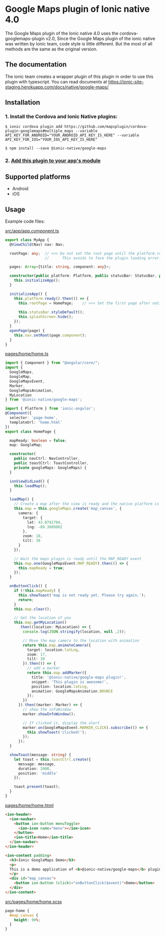 # Google Maps plugin of Ionic native 4.0

The Google Maps plugin of the Ionic native 4.0 uses the cordova-googlemaps-plugin v2.0,
Since the Google Maps plugin of the ionic native was written by Ionic team, code style is little different.
But the most of all methods are the same as the original version.

## The documentation

The ionic team creates a wrapper plugin of this plugin in order to use this plugin with typescript.
You can read documents at https://ionic-site-staging.herokuapp.com/docs/native/google-maps/

## Installation

### 1. Install the Cordova and Ionic Native plugins:

```
$ ionic cordova plugin add https://github.com/mapsplugin/cordova-plugin-googlemaps#multiple_maps --variable API_KEY_FOR_ANDROID="YOUR_ANDROID_API_KEY_IS_HERE" --variable API_KEY_FOR_IOS="YOUR_IOS_API_KEY_IS_HERE"

$ npm install --save @ionic-native/google-maps
```

### 2. [Add this plugin to your app's module](https://ionicframework.com/docs/native/#Add_Plugins_to_Your_App_Module)


## Supported platforms

- Android
- iOS

## Usage

Example code files: 

[src/app/app.component.ts](https://github.com/mapsplugin/ionic-googlemaps-quickdemo/blob/master/src/app/app.component.ts)

```TypeScript
export class MyApp {
  @ViewChild(Nav) nav: Nav;

  rootPage: any;  // <<< Do not set the root page until the platform.ready()
                  //      This avoids to face the plugin loading error.

  pages: Array<{title: string, component: any}>;

  constructor(public platform: Platform, public statusBar: StatusBar, public splashScreen: SplashScreen) {
    this.initializeApp();
  }

  initializeApp() {
    this.platform.ready().then(() => {
      this.rootPage = HomePage;    // <<< Set the first page after native side is ready.
      
      this.statusBar.styleDefault();
      this.splashScreen.hide();
    });
  }
  openPage(page) {
    this.nav.setRoot(page.component);
  }
}
```


[pages/home/home.ts](https://github.com/mapsplugin/ionic-googlemaps-quickdemo/blob/master/src/pages/home/home.ts)

```TypeScript
import { Component } from "@angular/core/";
import {
  GoogleMaps,
  GoogleMap,
  GoogleMapsEvent,
  Marker,
  GoogleMapsAnimation,
  MyLocation
} from '@ionic-native/google-maps';

import { Platform } from 'ionic-angular';
@Component({
  selector: 'page-home',
  templateUrl: 'home.html'
})
export class HomePage {

  mapReady: boolean = false;
  map: GoogleMap;

  constructor(
    public navCtrl: NavController,
    public toastCtrl: ToastController,
    private googleMaps: GoogleMaps) {
  }

  ionViewDidLoad() {
    this.loadMap();
  }

  loadMap() {
    // Create a map after the view is ready and the native platform is ready.
    this.map = this.googleMaps.create('map_canvas', {
      camera: {
        target: {
          lat: 43.0741704,
          lng: -89.3809802
        },
        zoom: 18,
        tilt: 30
      }
    });

    // Wait the maps plugin is ready until the MAP_READY event
    this.map.one(GoogleMapsEvent.MAP_READY).then(() => {
      this.mapReady = true;
    });
  }

  onButtonClick() {
    if (!this.mapReady) {
      this.showToast('map is not ready yet. Please try again.');
      return;
    }
    this.map.clear();

    // Get the location of you
    this.map.getMyLocation()
      .then((location: MyLocation) => {
        console.log(JSON.stringify(location, null ,2));

        // Move the map camera to the location with animation
        return this.map.animateCamera({
          target: location.latLng,
          zoom: 17,
          tilt: 30
        }).then(() => {
          // add a marker
          return this.map.addMarker({
            title: '@ionic-native/google-maps plugin!',
            snippet: 'This plugin is awesome!',
            position: location.latLng,
            animation: GoogleMapsAnimation.BOUNCE
          });
        })
      }).then((marker: Marker) => {
        // show the infoWindow
        marker.showInfoWindow();

        // If clicked it, display the alert
        marker.on(GoogleMapsEvent.MARKER_CLICK).subscribe(() => {
          this.showToast('clicked!');
        });
      });
  }

  showToast(message: string) {
    let toast = this.toastCtrl.create({
      message: message,
      duration: 2000,
      position: 'middle'
    });

    toast.present(toast);
  }
}
```

[pages/home/home.html](https://github.com/mapsplugin/ionic-googlemaps-quickdemo/blob/master/src/pages/home/home.html)

```html
<ion-header>
  <ion-navbar>
    <button ion-button menuToggle>
      <ion-icon name="menu"></ion-icon>
    </button>
    <ion-title>Home</ion-title>
  </ion-navbar>
</ion-header>

<ion-content padding>
  <h3>Ionic GoogleMaps Demo</h3>
  <p>
  This is a demo application of <b>@ionic-native/google-maps</b> plugin.
  </p>
  <div id="map_canvas">
    <button ion-button (click)="onButtonClick($event)">Demo</button>
  </div>
</ion-content>
```

[src/pages/home/home.scss](https://github.com/mapsplugin/ionic-googlemaps-quickdemo/blob/master/src/pages/home/home.scss)

```css
page-home {
  #map_canvas {
    height: 90%;
  }
}
```

